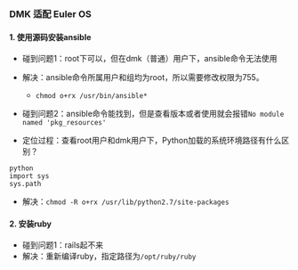 ### DMK 适配 Euler OS


#### 1. 使用源码安装ansible

* 碰到问题1：root下可以，但在dmk（普通）用户下，ansible命令无法使用

 * 解决：ansible命令所属用户和组均为root，所以需要修改权限为755。
   * `chmod o+rx /usr/bin/ansible*`


* 碰到问题2：ansible命令能找到，但是查看版本或者使用就会报错`No module named 'pkg_resources'`
 * 定位过程：查看root用户和dmk用户下，Python加载的系统环境路径有什么区别？
 ```
 python 
 import sys
 sys.path
 ```
 * 解决：`chmod -R o+rx /usr/lib/python2.7/site-packages`
 
#### 2. 安装ruby

* 碰到问题1：rails起不来
* 解决：重新编译ruby，指定路径为`/opt/ruby/ruby`



 
